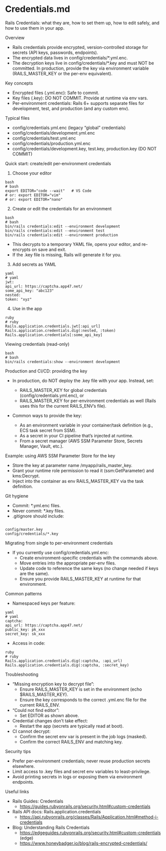 # Credentials.md

Rails Credentials: what they are, how to set them up, how to edit safely, and how to use them in your app.

Overview

- Rails credentials provide encrypted, version-controlled storage for secrets (API keys, passwords, endpoints).
- The encrypted data lives in config/credentials/*.yml.enc.
- The decryption keys live in config/credentials/*.key and must NOT be committed. In production, provide the key via environment variable (RAILS_MASTER_KEY or the per-env equivalent).

Key concepts

- Encrypted files (.yml.enc): Safe to commit.
- Key files (.key): DO NOT COMMIT. Provide at runtime via env vars.
- Per-environment credentials: Rails 6+ supports separate files for development, test, and production (and any custom env).

Typical files

- config/credentials.yml.enc (legacy “global” credentials)
- config/credentials/development.yml.enc
- config/credentials/test.yml.enc
- config/credentials/production.yml.enc
- config/credentials/development.key, test.key, production.key (DO NOT COMMIT)

Quick start: create/edit per-environment credentials

1) Choose your editor

```
bash
# bash
export EDITOR="code --wait"   # VS Code
# or: export EDITOR="vim"
# or: export EDITOR="nano"
```

2) Create or edit the credentials for an environment

```
bash
# bash
bin/rails credentials:edit --environment development
bin/rails credentials:edit --environment test
bin/rails credentials:edit --environment production
```
- This decrypts to a temporary YAML file, opens your editor, and re-encrypts on save and exit.
- If the .key file is missing, Rails will generate it for you.

3) Add secrets as YAML

```
yaml
# yaml
jwt:
api_url: https://captcha.app47.net/
some_api_key: "abc123"
nested:
token: "xyz"
```

4) Use in the app

```
ruby
# ruby
Rails.application.credentials.jwt[:api_url]
Rails.application.credentials.dig(:nested, :token)
Rails.application.credentials[:some_api_key]
```

Viewing credentials (read-only)

```
bash
# bash
bin/rails credentials:show --environment development
```

Production and CI/CD: providing the key
- In production, do NOT deploy the .key file with your app. Instead, set:
  - RAILS_MASTER_KEY for global credentials (config/credentials.yml.enc), or
  - RAILS_MASTER_KEY for per-environment credentials as well (Rails uses this for the current RAILS_ENV’s file).

- Common ways to provide the key:
  - As an environment variable in your container/task definition (e.g., ECS task secret from SSM).
  - As a secret in your CI pipeline that’s injected at runtime.
  - From a secret manager (AWS SSM Parameter Store, Secrets Manager, Vault, etc.).

Example: using AWS SSM Parameter Store for the key
- Store the key at parameter name /myapp/rails_master_key.
- Grant your runtime role permission to read it (ssm:GetParameter) and kms:Decrypt.
- Inject into the container as env RAILS_MASTER_KEY via the task definition.

Git hygiene
- Commit: *.yml.enc files.
- Never commit: *.key files.
- .gitignore should include:

```

config/master.key
config/credentials/*.key
```

Migrating from single to per-environment credentials
- If you currently use config/credentials.yml.enc:
  - Create environment-specific credentials with the commands above.
  - Move entries into the appropriate per-env files.
  - Update code to reference the same keys (no change needed if keys are the same).
  - Ensure you provide RAILS_MASTER_KEY at runtime for that environment.

Common patterns

- Namespaced keys per feature:

```
yaml
# yaml
captcha:
api_url: https://captcha.app47.net/
public_key: pk_xxx
secret_key: sk_xxx
```

- Access in code:

```
ruby
# ruby
Rails.application.credentials.dig(:captcha, :api_url)
Rails.application.credentials.dig(:captcha, :secret_key)
```

Troubleshooting

- “Missing encryption key to decrypt file”:
  - Ensure RAILS_MASTER_KEY is set in the environment (echo $RAILS_MASTER_KEY).
  - Ensure the key corresponds to the correct .yml.enc file for the current RAILS_ENV.
- “Could not find editor”:
  - Set EDITOR as shown above.
- Credential changes don’t take effect:
  - Restart the app (secrets are typically read at boot).
- CI cannot decrypt:
  - Confirm the secret env var is present in the job logs (masked).
  - Confirm the correct RAILS_ENV and matching key.

Security tips

- Prefer per-environment credentials; never reuse production secrets elsewhere.
- Limit access to .key files and secret env variables to least-privilege.
- Avoid printing secrets in logs or exposing them via environment endpoints.

Useful links

- Rails Guides: Credentials
  - https://guides.rubyonrails.org/security.html#custom-credentials
- Rails API docs: Rails.application.credentials
  - https://api.rubyonrails.org/classes/Rails/Application.html#method-i-credentials
- Blog: Understanding Rails Credentials
  - https://edgeguides.rubyonrails.org/security.html#custom-credentials (edge)
  - https://www.honeybadger.io/blog/rails-encrypted-credentials/
